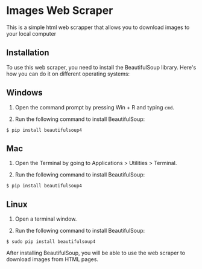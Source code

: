 # Images Web Scraper
This is a simple html web scrapper that allows you to download images to your local computer

## Installation

To use this web scraper, you need to install the BeautifulSoup library. Here's how you can do it on different operating systems:

## Windows
1. Open the command prompt by pressing Win + R and typing `cmd`.

2. Run the following command to install BeautifulSoup:
``` 
$ pip install beautifulsoup4
```

## Mac
1. Open the Terminal by going to Applications > Utilities > Terminal.

2. Run the following command to install BeautifulSoup:
``` 
$ pip install beautifulsoup4
```

## Linux
1. Open a terminal window.

2. Run the following command to install BeautifulSoup:
``` 
$ sudo pip install beautifulsoup4
```
After installing BeautifulSoup, you will be able to use the web scraper to download images from HTML pages.